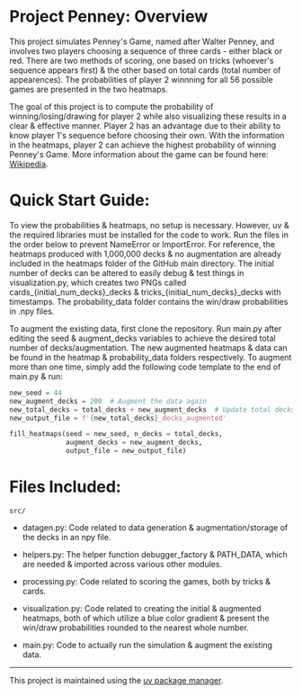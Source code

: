 # Project Penney: Overview

This project simulates Penney's Game, named after Walter Penney, and involves two players choosing a sequence of three cards - either black or red. There are two methods of scoring, one based on tricks (whoever's sequence appears first) & the other based on total cards (total number of appearences). The probabilities of player 2 winnning for all 56 possible games are presented in the two heatmaps. 

The goal of this project is to compute the probability of winning/losing/drawing for player 2 while also visualizing these results in a clear & effective manner. Player 2 has an advantage due to their ability to know player 1's sequence before choosing their own. With the information in the heatmaps, player 2 can achieve the highest probability of winning Penney's Game. More information about the game can be found here: [Wikipedia](https://en.wikipedia.org/wiki/Penney%27s_game).


# Quick Start Guide:

To view the probabilities & heatmaps, no setup is necessary. However, uv & the required libraries must be installed for the code to work. Run the files in the order below to prevent NameError or ImportError. For reference, the heatmaps produced with 1,000,000 decks & no augmentation are already included in the heatmaps folder of the GitHub main directory. The initial number of decks can be altered to easily debug & test things in visualization.py, which creates two PNGs called cards\_{initial_num_decks}\_decks & tricks\_{initial_num_decks}\_decks with timestamps. The probability_data folder contains the win/draw probabilities in .npy files.

To augment the existing data, first clone the repository. Run main.py after editing the seed & augment_decks variables to achieve the desired total number of decks/augmentation. The new augmented heatmaps & data can be found in the heatmap & probability_data folders respectively. To augment more than one time, simply add the following code template to the end of main.py & run:

```python
new_seed = 44
new_augment_decks = 200  # Augment the data again
new_total_decks = total_decks + new_augment_decks  # Update total decks
new_output_file = f'{new_total_decks}_decks_augmented'

fill_heatmaps(seed = new_seed, n_decks = total_decks, 
              augment_decks = new_augment_decks, 
              output_file = new_output_file)

```

# Files Included:

`src/`

- datagen.py: Code related to data generation & augmentation/storage of the decks in an npy file.

- helpers.py: The helper function debugger_factory & PATH_DATA, which are needed & imported across various other modules.

- processing.py: Code related to scoring the games, both by tricks & cards.

- visualization.py: Code related to creating the initial & augmented heatmaps, both of which utilize a blue color gradient & present the win/draw probabilities rounded to the nearest whole number.

- main.py: Code to actually run the simulation & augment the existing data.

---

This project is maintained using the [uv package manager](https://docs.astral.sh/uv/).


 

